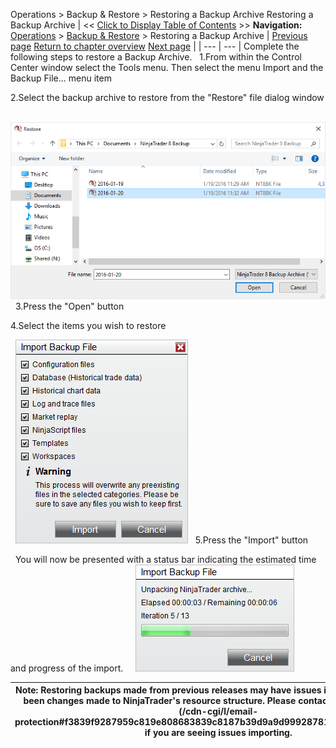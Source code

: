 ﻿
Operations \> Backup \& Restore \> Restoring a Backup Archive
Restoring a Backup Archive
| \<\< [Click to Display Table of Contents](restoring_a_backup_archive.md) \>\> **Navigation:**     [Operations](operations-1.md) \> [Backup \& Restore](backup__restore-1.md) \> Restoring a Backup Archive | [Previous page](creating_a_backup_archive-1.md) [Return to chapter overview](backup__restore-1.md) [Next page](charts-1.md) |
| --- | --- |
Complete the following steps to restore a Backup Archive.
 
1\.From within the Control Center window select the Tools menu. Then select the menu Import and the Backup File... menu item 

2\.Select the backup archive to restore from the "Restore" file dialog window 

 
![BackupAndRestore_5](backupandrestore_5.png)
 
3\.Press the "Open" button 

4\.Select the items you wish to restore

 
![BackupAndRestore_6](backupandrestore_6.png)
 
5\.Press the "Import" button

 
You will now be presented with a status bar indicating the estimated time and progress of the import.  
 
![BackupAndRestore_7](backupandrestore_7.png)

| Note: Restoring backups made from previous releases may have issues importing if there have been changes made to NinjaTrader's resource structure. Please contact [\[email protected]](/cdn-cgi/l/email-protection#f3839f9287959c819e808683839c8187b39d9a9d9992878192979681dd909c9e) if you are seeing issues importing. |
| --- |
